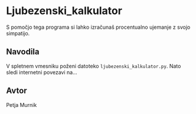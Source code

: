 # Ljubezenski_kalkulator

S pomočjo tega programa si lahko izračunaš procentualno ujemanje z svojo simpatijo.

## Navodila
V spletnem vmesniku poženi datoteko `ljubezenski_kalkulator.py`. Nato sledi internetni povezavi na...

## Avtor
Petja Murnik 